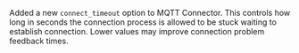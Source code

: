 Added a new `connect_timeout` option to MQTT Connector.  This controls how long in seconds the connection process is allowed to be stuck waiting to establish connection.  Lower values may improve connection problem feedback times.
